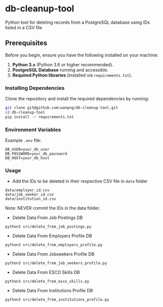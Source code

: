 # db-cleanup-tool

Python tool for deleting records from a PostgreSQL database using IDs listed in a CSV file

## Prerequisites

Before you begin, ensure you have the following installed on your machine:

1. **Python 3.x** (Python 3.6 or higher recommended).
2. **PostgreSQL Database** running and accessible.
3. **Required Python libraries** (installed via `requirements.txt`).

### Installing Dependencies

Clone the repository and install the required dependencies by running:

```bash
git clone git@github.com:wanpng/db-cleanup-tool.git
cd db-cleanup-tool
pip install -r requirements.txt
```

### Environment Variables
Example `.env` file:

```
DB_USER=your_db_user
DB_PASSWORD=your_db_password
DB_HOST=your_db_host
```

### Usage

- Add the IDs to be deleted in their respective CSV file in `data` folder
```
data/employer_id.csv
data/job_seeker_id.csv
data/institution_id.csv
```

Note: NEVER commit the IDs in the data folder.

- Delete Data From Job Postings DB
```
python3 src/delete_from_job_postings.py
```

- Delete Data From Employers Profile DB
```
python3 src/delete_from_employers_profile.py
```

- Delete Data From Jobseekers Profile DB
```
python3 src/delete_from_job_seekers_profile.py
```

- Delete Data From ESCO Skills DB
```
python3 src/delete_from_esco_skills.py
```

- Delete Data From Institutions Profile DB
```
python3 src/delete_from_institutions_profile.py
```
